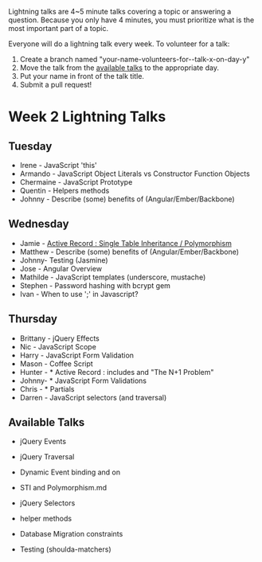 Lightning talks are 4~5 minute talks covering a topic or answering a question.
Because you only have 4 minutes, you must prioritize what is the most important
part of a topic.

Everyone will do a lightning talk every week. To volunteer for a talk:

1. Create a branch named "your-name-volunteers-for--talk-x-on-day-y"
2. Move the talk from the [available talks](#availabl-talks) to the appropriate
   day.
3. Put your name in front of the talk title.
4. Submit a pull request!


# Week 2 Lightning Talks

## Tuesday
* Irene - JavaScript 'this'
* Armando - JavaScript Object Literals vs Constructor Function Objects
* Chermaine -  JavaScript Prototype
* Quentin - Helpers methods
* Johnny - Describe (some) benefits of (Angular/Ember/Backbone)

## Wednesday

* Jamie - [Active Record : Single Table Inheritance / Polymorphism](STI_and_Polymorphism.md)
* Matthew - Describe (some) benefits of (Angular/Ember/Backbone)
* Johnny- Testing (Jasmine)
* Jose - Angular Overview
* Mathilde - JavaScript templates (underscore, mustache)
* Stephen - Password hashing with bcrypt gem
* Ivan - When to use ';' in Javascript?



## Thursday
* Brittany - jQuery Effects
* Nic - JavaScript Scope
* Harry - JavaScript Form Validation
* Mason - Coffee Script
* Hunter - * Active Record : includes and "The N+1 Problem"
* Johnny- * JavaScript Form Validations
* Chris - * Partials
* Darren - JavaScript selectors (and traversal)
## Available Talks

* jQuery Events

* jQuery Traversal
* Dynamic Event binding and on
* STI and Polymorphism.md
* jQuery Selectors

* helper methods


* Database Migration constraints
* Testing (shoulda-matchers)



